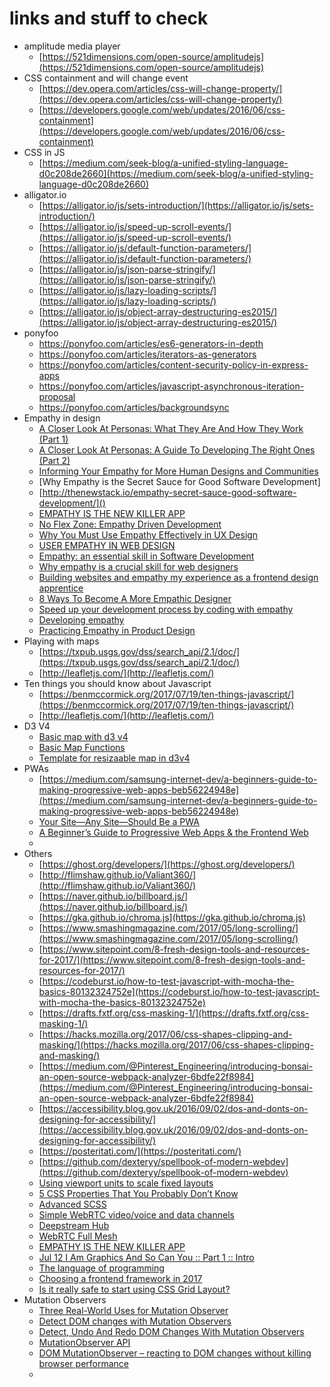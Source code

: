 # links and stuff to check

- amplitude media player
  - [https://521dimensions.com/open-source/amplitudejs](https://521dimensions.com/open-source/amplitudejs)
- CSS containment and will change event
  - [https://dev.opera.com/articles/css-will-change-property/](https://dev.opera.com/articles/css-will-change-property/)
  - [https://developers.google.com/web/updates/2016/06/css-containment](https://developers.google.com/web/updates/2016/06/css-containment)
- CSS in JS
  - [https://medium.com/seek-blog/a-unified-styling-language-d0c208de2660](https://medium.com/seek-blog/a-unified-styling-language-d0c208de2660)
- alligator.io
  - [https://alligator.io/js/sets-introduction/](https://alligator.io/js/sets-introduction/)
  - [https://alligator.io/js/speed-up-scroll-events/](https://alligator.io/js/speed-up-scroll-events/)
  - [https://alligator.io/js/default-function-parameters/](https://alligator.io/js/default-function-parameters/)
  - [https://alligator.io/js/json-parse-stringify/](https://alligator.io/js/json-parse-stringify/)
  - [https://alligator.io/js/lazy-loading-scripts/](https://alligator.io/js/lazy-loading-scripts/)
  - [https://alligator.io/js/object-array-destructuring-es2015/](https://alligator.io/js/object-array-destructuring-es2015/)
- ponyfoo
  - https://ponyfoo.com/articles/es6-generators-in-depth
  - https://ponyfoo.com/articles/iterators-as-generators
  - https://ponyfoo.com/articles/content-security-policy-in-express-apps
  - https://ponyfoo.com/articles/javascript-asynchronous-iteration-proposal
  - https://ponyfoo.com/articles/backgroundsync
- Empathy in design
  - [A Closer Look At Personas: What They Are And How They Work (Part 1)](https://www.smashingmagazine.com/2014/08/a-closer-look-at-personas-part-1/)
  - [A Closer Look At Personas: A Guide To Developing The Right Ones (Part 2)](https://www.smashingmagazine.com/2014/08/a-closer-look-at-personas-part-2/)
  - [Informing Your Empathy for More Human Designs and Communities](https://www.linkedin.com/pulse/informing-your-empathy-more-human-designs-communities-morten)
  - [Why Empathy is the Secret Sauce for Good Software Development]
  - [http://thenewstack.io/empathy-secret-sauce-good-software-development/]()
  - [EMPATHY IS THE NEW KILLER APP](http://joshlinkner.com/2013/empathy-is-the-new-killer-app/)
  - [No Flex Zone: Empathy Driven Development](https://medium.com/@duretti/no-flex-zone-empathy-driven-development-aebf4d8cf7cf#.xjt2gy7gp)
  - [Why You Must Use Empathy Effectively in UX Design](http://www.webdesignerdepot.com/2014/10/why-you-must-use-empathy-effectively-in-ux-design/)
  - [USER EMPATHY IN WEB DESIGN](http://shortiedesigns.com/2016/01/user-empathy-in-web-design/)
  - [Empathy: an essential skill in Software Development](http://codingwithempathy.com/2016/05/03/empathy-an-essential-skill-in-software-development/)
  - [Why empathy is a crucial skill for web designers](https://econsultancy.com/blog/63473-why-empathy-is-a-crucial-skill-for-web-designers/)
  - [Building websites and empathy my experience as a frontend design apprentice](https://seesparkbox.com/foundry/building_websites_and_empathy_my_experience_as_a_frontend_design_apprentice)
  - [8 Ways To Become A More Empathic Designer](http://uxmastery.com/8-ways-to-become-a-more-empathic-designer/)
  - [Speed up your development process by coding with empathy](http://www.creativebloq.com/web-design/speed-your-development-process-coding-empathy-111518098)
  - [Developing empathy](https://alistapart.com/blog/post/developing-empathy)
  - [Practicing Empathy in Product Design](https://medium.com/write-like-a-human/practicing-empathy-in-product-design-a17f0a4ffe55)
- Playing with maps
  - [https://txpub.usgs.gov/dss/search_api/2.1/doc/](https://txpub.usgs.gov/dss/search_api/2.1/doc/)
  - [http://leafletjs.com/](http://leafletjs.com/)
- Ten things you should know about Javascript
  - [https://benmccormick.org/2017/07/19/ten-things-javascript/](https://benmccormick.org/2017/07/19/ten-things-javascript/)
  - [http://leafletjs.com/](http://leafletjs.com/)
- D3 V4
  - [Basic map with d3 v4](http://bl.ocks.org/rveciana/a2a1c21ca1c71cd3ec116cc911e5fce9)
  - [Basic Map Functions](https://bl.ocks.org/HarryStevens/1c07d73efaf074de05e63a33431eb80a)
  - [Template for resizaable map in d3v4](https://gist.github.com/arm5077/20fbe24b2d31c9d01f434bde9bd198ac)
- PWAs
  - [https://medium.com/samsung-internet-dev/a-beginners-guide-to-making-progressive-web-apps-beb56224948e](https://medium.com/samsung-internet-dev/a-beginners-guide-to-making-progressive-web-apps-beb56224948e)
  - [Your Site—Any Site—Should Be a PWA](https://www.aaron-gustafson.com/notebook/your-site-should-be-a-pwa/)
  - [A Beginner’s Guide to Progressive Web Apps & the Frontend Web](https://hackernoon.com/a-beginners-guide-to-progressive-web-apps-the-frontend-web-424b6d697e35)
  -
- Others
  - [https://ghost.org/developers/](https://ghost.org/developers/)
  - [http://flimshaw.github.io/Valiant360/](http://flimshaw.github.io/Valiant360/)
  - [https://naver.github.io/billboard.js/](https://naver.github.io/billboard.js/)
  - [https://gka.github.io/chroma.js](https://gka.github.io/chroma.js)
  - [https://www.smashingmagazine.com/2017/05/long-scrolling/](https://www.smashingmagazine.com/2017/05/long-scrolling/)
  - [https://www.sitepoint.com/8-fresh-design-tools-and-resources-for-2017/](https://www.sitepoint.com/8-fresh-design-tools-and-resources-for-2017/)
  - [https://codeburst.io/how-to-test-javascript-with-mocha-the-basics-80132324752e](https://codeburst.io/how-to-test-javascript-with-mocha-the-basics-80132324752e)
  - [https://drafts.fxtf.org/css-masking-1/](https://drafts.fxtf.org/css-masking-1/)
  - [https://hacks.mozilla.org/2017/06/css-shapes-clipping-and-masking/](https://hacks.mozilla.org/2017/06/css-shapes-clipping-and-masking/)
  - [https://medium.com/@Pinterest_Engineering/introducing-bonsai-an-open-source-webpack-analyzer-6bdfe22f8984](https://medium.com/@Pinterest_Engineering/introducing-bonsai-an-open-source-webpack-analyzer-6bdfe22f8984)
  - [https://accessibility.blog.gov.uk/2016/09/02/dos-and-donts-on-designing-for-accessibility/](https://accessibility.blog.gov.uk/2016/09/02/dos-and-donts-on-designing-for-accessibility/)
  - [https://posteritati.com/](https://posteritati.com/)
  - [https://github.com/dexteryy/spellbook-of-modern-webdev](https://github.com/dexteryy/spellbook-of-modern-webdev)
  - [Using viewport units to scale fixed layouts](https://hackernoon.com/using-viewport-units-to-scale-fixed-layouts-869638bb91f9)
  - [5 CSS Properties That You Probably Don’t Know](http://developer.telerik.com/topics/web-development/5-css-properties-probably-still-dont-know/?utm_source=frontendfocus&utm_medium=email)
  - [Advanced SCSS](https://gist.github.com/jareware/4738651?utm_source=frontendfocus)
  - [Simple WebRTC video/voice and data channels](https://github.com/feross/simple-peer)
  - [Deepstream Hub](https://deepstreamhub.com/)
  - [WebRTC Full Mesh](https://deepstreamhub.com/tutorials/protocols/webrtc-full-mesh/)
  - [EMPATHY IS THE NEW KILLER APP](http://joshlinkner.com/2013/empathy-is-the-new-killer-app/)
  - [Jul 12 I Am Graphics And So Can You :: Part 1 :: Intro](https://www.fasterthan.life/blog/2017/7/11/i-am-graphics-and-so-can-you-part-1)
  - [The language of programming](https://temochka.com/blog/posts/2017/06/28/the-language-of-programming.html)
  - [Choosing a frontend framework in 2017](https://medium.com/this-dot-labs/building-modern-web-applications-in-2017-791d2ef2e341)
  - [Is it really safe to start using CSS Grid Layout?](https://www.rachelandrew.co.uk/archives/2017/07/04/is-it-really-safe-to-start-using-css-grid-layout/?utm_source=frontendfocus&utm_medium=email)
- Mutation Observers
  - [Three Real-World Uses for Mutation Observer](https://eager.io/blog/three-real-world-use-cases-for-mutation-observer/)
  - [Detect DOM changes with Mutation Observers](https://developers.google.com/web/updates/2012/02/Detect-DOM-changes-with-Mutation-Observers)
  - [Detect, Undo And Redo DOM Changes With Mutation Observers](https://addyosmani.com/blog/mutation-observers/)
  - [MutationObserver API](https://davidwalsh.name/mutationobserver-api)
  - [DOM MutationObserver – reacting to DOM changes without killing browser performance](https://hacks.mozilla.org/2012/05/dom-mutationobserver-reacting-to-dom-changes-without-killing-browser-performance/)
  -
